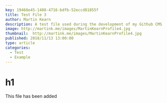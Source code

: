 ```yaml
---
key: 19468e45-1408-4716-bdfb-52eccd81855f
title: Test File 3
author: Martin Kearn
description: A test file used during the development of my Github CMS
image: http://martink.me/images/MartinKearnProfile4.jpg
thumbnail:  http://martink.me/images/MartinKearnProfile4.jpg
published: 2018/11/13 13:00:00
type: article
categories: 
  - Test
  - Example
---
```

# h1
This file has been added
